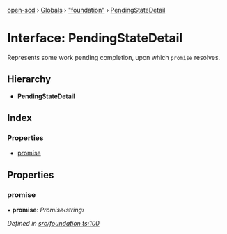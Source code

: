 [open-scd](../README.md) › [Globals](../globals.md) › ["foundation"](../modules/_foundation_.md) › [PendingStateDetail](_foundation_.pendingstatedetail.md)

# Interface: PendingStateDetail

Represents some work pending completion, upon which `promise` resolves.

## Hierarchy

* **PendingStateDetail**

## Index

### Properties

* [promise](_foundation_.pendingstatedetail.md#promise)

## Properties

###  promise

• **promise**: *Promise‹string›*

*Defined in [src/foundation.ts:100](https://github.com/openscd/open-scd/blob/040b519/src/foundation.ts#L100)*
